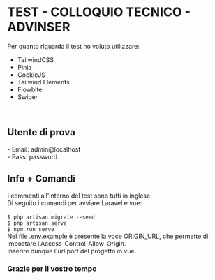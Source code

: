 # TEST - COLLOQUIO TECNICO - ADVINSER
Per quanto riguarda il test ho voluto utilizzare:
- TailwindCSS
- Pinia
- CookieJS
- Tailwind Elements
- Flowbite
- Swiper
<br>
<h2> Utente di prova</h2>
- Email: admin@localhost<br>
- Pass: password
<br>
<h2>Info + Comandi</h2>
I commenti all'interno del test sono tutti in inglese.<br>
Di seguito i comandi per avviare Laravel e vue:<br>
<br>
<code>$ php artisan migrate --seed</code><br>
<code>$ php artisan serve</code><br>
<code>$ npm run serve</code><br>
Nel file .env.example è presente la voce ORIGIN_URL, che permette di impostare l'Access-Control-Allow-Origin. <br>
Inserire dunque l'url:port del progetto in vue.<br>


<h3>Grazie per il vostro tempo</h3>
